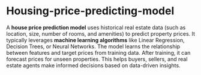 # Housing-price-predicting-model
A **house price prediction model** uses historical real estate data (such as location, size, number of rooms, and amenities) to predict property prices. It typically leverages **machine learning algorithms** like Linear Regression, Decision Trees, or Neural Networks. The model learns the relationship between features and target prices from training data. After training, it can forecast prices for unseen properties. This helps buyers, sellers, and real estate agents make informed decisions based on data-driven insights.
